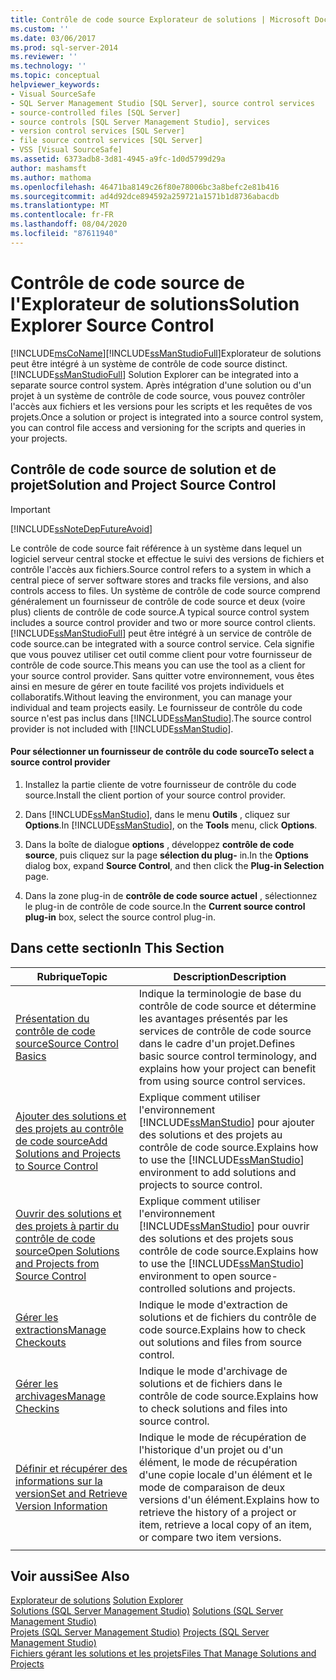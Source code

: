 ```yaml
---
title: Contrôle de code source Explorateur de solutions | Microsoft Docs
ms.custom: ''
ms.date: 03/06/2017
ms.prod: sql-server-2014
ms.reviewer: ''
ms.technology: ''
ms.topic: conceptual
helpviewer_keywords:
- Visual SourceSafe
- SQL Server Management Studio [SQL Server], source control services
- source-controlled files [SQL Server]
- source controls [SQL Server Management Studio], services
- version control services [SQL Server]
- file source control services [SQL Server]
- VSS [Visual SourceSafe]
ms.assetid: 6373adb8-3d81-4945-a9fc-1d0d5799d29a
author: mashamsft
ms.author: mathoma
ms.openlocfilehash: 46471ba8149c26f80e78006bc3a8befc2e81b416
ms.sourcegitcommit: ad4d92dce894592a259721a1571b1d8736abacdb
ms.translationtype: MT
ms.contentlocale: fr-FR
ms.lasthandoff: 08/04/2020
ms.locfileid: "87611940"
---
```

# <a name="solution-explorer-source-control"></a><span data-ttu-id="84156-102">Contrôle de code source de l'Explorateur de solutions</span><span class="sxs-lookup"><span data-stu-id="84156-102">Solution Explorer Source Control</span></span>
  [!INCLUDE[msCoName](../includes/msconame-md.md)]<span data-ttu-id="84156-103">[!INCLUDE[ssManStudioFull](../includes/ssmanstudiofull-md.md)]Explorateur de solutions peut être intégré à un système de contrôle de code source distinct.</span><span class="sxs-lookup"><span data-stu-id="84156-103">[!INCLUDE[ssManStudioFull](../includes/ssmanstudiofull-md.md)] Solution Explorer can be integrated into a separate source control system.</span></span> <span data-ttu-id="84156-104">Après intégration d'une solution ou d'un projet à un système de contrôle de code source, vous pouvez contrôler l'accès aux fichiers et les versions pour les scripts et les requêtes de vos projets.</span><span class="sxs-lookup"><span data-stu-id="84156-104">Once a solution or project is integrated into a source control system, you can control file access and versioning for the scripts and queries in your projects.</span></span>  
  
## <a name="solution-and-project-source-control"></a><span data-ttu-id="84156-105">Contrôle de code source de solution et de projet</span><span class="sxs-lookup"><span data-stu-id="84156-105">Solution and Project Source Control</span></span>  
  
> [!IMPORTANT]  
>  [!INCLUDE[ssNoteDepFutureAvoid](../includes/ssnotedepfutureavoid-md.md)]  
  
 <span data-ttu-id="84156-106">Le contrôle de code source fait référence à un système dans lequel un logiciel serveur central stocke et effectue le suivi des versions de fichiers et contrôle l'accès aux fichiers.</span><span class="sxs-lookup"><span data-stu-id="84156-106">Source control refers to a system in which a central piece of server software stores and tracks file versions, and also controls access to files.</span></span> <span data-ttu-id="84156-107">Un système de contrôle de code source comprend généralement un fournisseur de contrôle de code source et deux (voire plus) clients de contrôle de code source.</span><span class="sxs-lookup"><span data-stu-id="84156-107">A typical source control system includes a source control provider and two or more source control clients.</span></span> [!INCLUDE[ssManStudioFull](../includes/ssmanstudiofull-md.md)] <span data-ttu-id="84156-108">peut être intégré à un service de contrôle de code source.</span><span class="sxs-lookup"><span data-stu-id="84156-108">can be integrated with a source control service.</span></span> <span data-ttu-id="84156-109">Cela signifie que vous pouvez utiliser cet outil comme client pour votre fournisseur de contrôle de code source.</span><span class="sxs-lookup"><span data-stu-id="84156-109">This means you can use the tool as a client for your source control provider.</span></span> <span data-ttu-id="84156-110">Sans quitter votre environnement, vous êtes ainsi en mesure de gérer en toute facilité vos projets individuels et collaboratifs.</span><span class="sxs-lookup"><span data-stu-id="84156-110">Without leaving the environment, you can manage your individual and team projects easily.</span></span> <span data-ttu-id="84156-111">Le fournisseur de contrôle du code source n'est pas inclus dans [!INCLUDE[ssManStudio](../includes/ssmanstudio-md.md)].</span><span class="sxs-lookup"><span data-stu-id="84156-111">The source control provider is not included with [!INCLUDE[ssManStudio](../includes/ssmanstudio-md.md)].</span></span>  
  
#### <a name="to-select-a-source-control-provider"></a><span data-ttu-id="84156-112">Pour sélectionner un fournisseur de contrôle du code source</span><span class="sxs-lookup"><span data-stu-id="84156-112">To select a source control provider</span></span>  
  
1.  <span data-ttu-id="84156-113">Installez la partie cliente de votre fournisseur de contrôle du code source.</span><span class="sxs-lookup"><span data-stu-id="84156-113">Install the client portion of your source control provider.</span></span>  
  
2.  <span data-ttu-id="84156-114">Dans [!INCLUDE[ssManStudio](../includes/ssmanstudio-md.md)], dans le menu **Outils** , cliquez sur **Options**.</span><span class="sxs-lookup"><span data-stu-id="84156-114">In [!INCLUDE[ssManStudio](../includes/ssmanstudio-md.md)], on the **Tools** menu, click **Options**.</span></span>  
  
3.  <span data-ttu-id="84156-115">Dans la boîte de dialogue **options** , développez **contrôle de code source**, puis cliquez sur la page **sélection du plug-** in.</span><span class="sxs-lookup"><span data-stu-id="84156-115">In the **Options** dialog box, expand **Source Control**, and then click the **Plug-in Selection** page.</span></span>  
  
4.  <span data-ttu-id="84156-116">Dans la zone plug-in de **contrôle de code source actuel** , sélectionnez le plug-in de contrôle de code source.</span><span class="sxs-lookup"><span data-stu-id="84156-116">In the **Current source control plug-in** box, select the source control plug-in.</span></span>  
  
## <a name="in-this-section"></a><span data-ttu-id="84156-117">Dans cette section</span><span class="sxs-lookup"><span data-stu-id="84156-117">In This Section</span></span>  
  
|<span data-ttu-id="84156-118">Rubrique</span><span class="sxs-lookup"><span data-stu-id="84156-118">Topic</span></span>|<span data-ttu-id="84156-119">Description</span><span class="sxs-lookup"><span data-stu-id="84156-119">Description</span></span>|  
|-----------|-----------------|  
|[<span data-ttu-id="84156-120">Présentation du contrôle de code source</span><span class="sxs-lookup"><span data-stu-id="84156-120">Source Control Basics</span></span>](../../2014/database-engine/source-control-basics.md)|<span data-ttu-id="84156-121">Indique la terminologie de base du contrôle de code source et détermine les avantages présentés par les services de contrôle de code source dans le cadre d'un projet.</span><span class="sxs-lookup"><span data-stu-id="84156-121">Defines basic source control terminology, and explains how your project can benefit from using source control services.</span></span>|  
|[<span data-ttu-id="84156-122">Ajouter des solutions et des projets au contrôle de code source</span><span class="sxs-lookup"><span data-stu-id="84156-122">Add Solutions and Projects to Source Control</span></span>](../../2014/database-engine/add-solutions-and-projects-to-source-control.md)|<span data-ttu-id="84156-123">Explique comment utiliser l'environnement [!INCLUDE[ssManStudio](../includes/ssmanstudio-md.md)] pour ajouter des solutions et des projets au contrôle de code source.</span><span class="sxs-lookup"><span data-stu-id="84156-123">Explains how to use the [!INCLUDE[ssManStudio](../includes/ssmanstudio-md.md)] environment to add solutions and projects to source control.</span></span>|  
|[<span data-ttu-id="84156-124">Ouvrir des solutions et des projets à partir du contrôle de code source</span><span class="sxs-lookup"><span data-stu-id="84156-124">Open Solutions and Projects from Source Control</span></span>](../../2014/database-engine/open-solutions-and-projects-from-source-control.md)|<span data-ttu-id="84156-125">Explique comment utiliser l'environnement [!INCLUDE[ssManStudio](../includes/ssmanstudio-md.md)] pour ouvrir des solutions et des projets sous contrôle de code source.</span><span class="sxs-lookup"><span data-stu-id="84156-125">Explains how to use the [!INCLUDE[ssManStudio](../includes/ssmanstudio-md.md)] environment to open source-controlled solutions and projects.</span></span>|  
|[<span data-ttu-id="84156-126">Gérer les extractions</span><span class="sxs-lookup"><span data-stu-id="84156-126">Manage Checkouts</span></span>](../../2014/database-engine/manage-checkouts.md)|<span data-ttu-id="84156-127">Indique le mode d'extraction de solutions et de fichiers du contrôle de code source.</span><span class="sxs-lookup"><span data-stu-id="84156-127">Explains how to check out solutions and files from source control.</span></span>|  
|[<span data-ttu-id="84156-128">Gérer les archivages</span><span class="sxs-lookup"><span data-stu-id="84156-128">Manage Checkins</span></span>](../../2014/database-engine/manage-checkins.md)|<span data-ttu-id="84156-129">Indique le mode d'archivage de solutions et de fichiers dans le contrôle de code source.</span><span class="sxs-lookup"><span data-stu-id="84156-129">Explains how to check solutions and files into source control.</span></span>|  
|[<span data-ttu-id="84156-130">Définir et récupérer des informations sur la version</span><span class="sxs-lookup"><span data-stu-id="84156-130">Set and Retrieve Version Information</span></span>](../../2014/database-engine/set-and-retrieve-version-information.md)|<span data-ttu-id="84156-131">Indique le mode de récupération de l'historique d'un projet ou d'un élément, le mode de récupération d'une copie locale d'un élément et le mode de comparaison de deux versions d'un élément.</span><span class="sxs-lookup"><span data-stu-id="84156-131">Explains how to retrieve the history of a project or item, retrieve a local copy of an item, or compare two item versions.</span></span>|  
|||  
  
## <a name="see-also"></a><span data-ttu-id="84156-132">Voir aussi</span><span class="sxs-lookup"><span data-stu-id="84156-132">See Also</span></span>  
 <span data-ttu-id="84156-133">[Explorateur de solutions](../ssms/solution/solution-explorer.md) </span><span class="sxs-lookup"><span data-stu-id="84156-133">[Solution Explorer](../ssms/solution/solution-explorer.md) </span></span>  
 <span data-ttu-id="84156-134">[Solutions &#40;SQL Server Management Studio&#41;](../ssms/sql-server-management-studio-ssms.md) </span><span class="sxs-lookup"><span data-stu-id="84156-134">[Solutions &#40;SQL Server Management Studio&#41;](../ssms/sql-server-management-studio-ssms.md) </span></span>  
 <span data-ttu-id="84156-135">[Projets &#40;SQL Server Management Studio&#41;](../ssms/solution/projects-sql-server-management-studio.md) </span><span class="sxs-lookup"><span data-stu-id="84156-135">[Projects &#40;SQL Server Management Studio&#41;](../ssms/solution/projects-sql-server-management-studio.md) </span></span>  
 [<span data-ttu-id="84156-136">Fichiers gérant les solutions et les projets</span><span class="sxs-lookup"><span data-stu-id="84156-136">Files That Manage Solutions and Projects</span></span>](../ssms/solution/files-that-manage-solutions-and-projects.md)  
  
  
